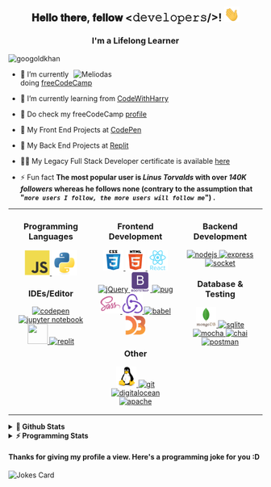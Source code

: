 <div align="center"><h2> 𝐇𝐞𝐥𝐥𝐨 𝐭𝐡𝐞𝐫𝐞, 𝐟𝐞𝐥𝐥𝐨𝐰 <𝚍𝚎𝚟𝚎𝚕𝚘𝚙𝚎𝚛𝚜/>! <img src="https://github.com/ABSphreak/ABSphreak/blob/master/gifs/Hi.gif" width="30px"></h2></div>

<h3 align="center">I'm a Lifelong Learner</h3>

<p align="left"> <img src="https://komarev.com/ghpvc/?username=googoldkhan&label=Profile%20views&color=0e75b6&style=flat" alt="googoldkhan" /> </p>

<img src="https://i.ibb.co/ByM3kxj/wow.gif" alt="Meliodas" align="right" width="375" height="auto" />

- 🎯 I’m currently doing [freeCodeCamp](https://www.freecodecamp.org/learn)

- 🌱 I’m currently learning from [CodeWithHarry](https://www.codewithharry.com/)

- 🔭 Do check my freeCodeCamp [profile](https://www.freecodecamp.org/sarfarazkhan)

- 👯 My Front End Projects at [CodePen](https://codepen.io/googoldkhan)

- 🤝 My Back End Projects at [Replit](https://replit.com/@GoogolDKhan)

- 👨‍💻 My Legacy Full Stack Developer certificate is available [here](https://www.freecodecamp.org/certification/sarfarazkhan/full-stack)

- ⚡ Fun fact **The most popular user is _Linus Torvalds_ with over **_140K followers_** whereas he follows none (contrary to the assumption that "_`more users I follow, the more users will follow me`_") .**

<table><tr><td valign="top" width="33%">
<h3 align="center">Programming Languages</h3>
<p align="center"><a href="https://developer.mozilla.org/en-US/docs/Web/JavaScript" > <img src="https://raw.githubusercontent.com/devicons/devicon/master/icons/javascript/javascript-original.svg" alt="javascript" width="50" height="50"/> </a> <a href="https://www.python.org" > <img src="https://raw.githubusercontent.com/devicons/devicon/master/icons/python/python-original.svg" alt="python" width="50" height="50"/> </a> </p>
  
<h3 align="center">IDEs/Editor</h3>
<p align="center"> <a href="https://codepen.io/" > <img src="https://www.vectorlogo.zone/logos/codepen/codepen-tile.svg" alt="codepen" width="40" height="40"/> </a> <a href="https://jupyter.org/" > <img src="https://upload.wikimedia.org/wikipedia/commons/thumb/3/38/Jupyter_logo.svg/1767px-Jupyter_logo.svg.png" alt="jupyter notebook" width="40" height="40"/> <a href="https://code.visualstudio.com/" > <img src="https://i.ibb.co/vBw3R3Q/Visual-Studio-Code.png" width="40" height="40"/> </a> <a href="https://replit.com/" > <img src="https://upload.wikimedia.org/wikipedia/commons/b/b2/Repl.it_logo.svg" alt="replit" width="40" height="40"/> </a> </p>
  
</td><td valign="top" width="33%">
<h3 align="center">Frontend Development</h3>
<p align="center"> <a href="https://www.w3schools.com/css/" > <img src="https://raw.githubusercontent.com/devicons/devicon/master/icons/css3/css3-original-wordmark.svg" alt="css3" width="40" height="40"/> </a> <a href="https://www.w3.org/html/" > <img src="https://raw.githubusercontent.com/devicons/devicon/master/icons/html5/html5-original-wordmark.svg" alt="html5" width="40" height="40"/> </a> <a href="https://reactjs.org/" > <img src="https://raw.githubusercontent.com/devicons/devicon/master/icons/react/react-original-wordmark.svg" alt="react" width="40" height="40"/> <a href="https://jquery.com/" > <img src="https://profilinator.rishav.dev/skills-assets/jquery.png" alt="jQuery" width="40" height="40"/> </a> <a href="https://getbootstrap.com" > <img src="https://raw.githubusercontent.com/devicons/devicon/master/icons/bootstrap/bootstrap-plain-wordmark.svg" alt="bootstrap" width="40" height="40"/> </a> <a href="https://pugjs.org" > <img src="https://cdn.worldvectorlogo.com/logos/pug.svg" alt="pug" width="40" height="40"/> </a> <a href="https://sass-lang.com" > <img src="https://raw.githubusercontent.com/devicons/devicon/master/icons/sass/sass-original.svg" alt="sass" width="40" height="40"/> </a> <a href="https://redux.js.org" > <img src="https://raw.githubusercontent.com/devicons/devicon/master/icons/redux/redux-original.svg" alt="redux" width="40" height="40"/> </a> <a href="https://babeljs.io/" > <img src="https://upload.wikimedia.org/wikipedia/commons/thumb/0/02/Babel_Logo.svg/1280px-Babel_Logo.svg.png" alt="babel" width="40" height="40"/> </a> <a href="https://d3js.org/" > <img src="https://raw.githubusercontent.com/devicons/devicon/master/icons/d3js/d3js-original.svg" alt="d3js" width="40" height="40"/> </a> </p>
  
<h3 align="center">Other</h3>
<p align="center"> <a href="https://www.linux.org/" target="_blank"> <img src="https://raw.githubusercontent.com/devicons/devicon/master/icons/linux/linux-original.svg" alt="linux" width="40" height="40"/> </a> <a href="https://git-scm.com/" > <img src="https://www.vectorlogo.zone/logos/git-scm/git-scm-icon.svg" alt="git" width="40" height="40"/> </a> <a href="https://www.digitalocean.com/" > <img src="https://www.vectorlogo.zone/logos/digitalocean/digitalocean-official.svg" alt="digitalocean" width="40" height="40"/> </a> <a href="https://www.apache.org/" > <img src="https://www.vectorlogo.zone/logos/apache/apache-icon.svg" alt="apache" width="40" height="40"/> </a> </p>

</td><td valign="top" width="33%">
<h3 align="center">Backend Development</h3>
<p align="center"> <a href="https://nodejs.org" > <img src="https://www.vectorlogo.zone/logos/nodejs/nodejs-icon.svg" alt="nodejs" width="40" height="40"/> </a> <a href="https://expressjs.com" > <img src="https://avatars.githubusercontent.com/u/5658226?s=200&v=4" alt="express" width="40" height="40"/> </a> <a href="https://socket.io/" > <img src="https://upload.wikimedia.org/wikipedia/commons/thumb/9/96/Socket-io.svg/330px-Socket-io.svg.png" alt="socket" width="40" height="40"/> </a> </p>

<h3 align="center">Database & Testing</h3>
<p align="center"> <a href="https://www.mongodb.com/" > <img src="https://raw.githubusercontent.com/devicons/devicon/master/icons/mongodb/mongodb-original-wordmark.svg" alt="mongodb" width="40" height="40"/> </a> <a href="https://www.sqlite.org/" > <img src="https://www.vectorlogo.zone/logos/sqlite/sqlite-icon.svg" alt="sqlite" width="40" height="40"/> </a> <a href="https://mochajs.org" > <img src="https://www.vectorlogo.zone/logos/mochajs/mochajs-icon.svg" alt="mocha" width="40" height="40"/> </a> <a href="https://www.chaijs.com/" > <img src="https://profilinator.rishav.dev/skills-assets/chai.png" alt="chai" width="40" height="40"/> </a> <a href="https://postman.com" > <img src="https://www.vectorlogo.zone/logos/getpostman/getpostman-icon.svg" alt="postman" width="40" height="40"/> </a> </p>
  
</td></tr></table>

<details>	
  <summary><b>🤖 Github Stats</b></summary>

### Activity stats

<div align="left"><img src="https://github-readme-stats.vercel.app/api?username=googoldkhan&show_icons=true&locale=en"/></div>

### Language stats

<div align="left"><img src="https://github-readme-stats.vercel.app/api/top-langs?username=googoldkhan&show_icons=true&locale=en&langs_count=10&layout=compact"/></div>

### Streak stats

<div align="left"><img src="https://github-readme-streak-stats.herokuapp.com/?user=googoldkhan&"/></div>
  
</details>

<details>	
  <summary><b>⚡ Programming Stats</b></summary>
  <br>
  
<!--START_SECTION:waka-->
**🐱 My Github Data** 

> 🏆 538 Contributions in the Year 2021
 > 
> 📦 10.6 kB Used in Github's Storage 
 > 
> 💼 Opted to Hire
 > 
> 📜 29 Public Repositories 
 > 
> 🔑 0 Private Repositories  
 > 
**I'm an Early 🐤** 

```text
🌞 Morning    105 commits    ██████░░░░░░░░░░░░░░░░░░░   27.34% 
🌆 Daytime    95 commits     ██████░░░░░░░░░░░░░░░░░░░   24.74% 
🌃 Evening    93 commits     ██████░░░░░░░░░░░░░░░░░░░   24.22% 
🌙 Night      91 commits     ██████░░░░░░░░░░░░░░░░░░░   23.7%

```
📅 **I'm Most Productive on Wednesday** 

```text
Monday       53 commits     ███░░░░░░░░░░░░░░░░░░░░░░   13.8% 
Tuesday      58 commits     ███░░░░░░░░░░░░░░░░░░░░░░   15.1% 
Wednesday    64 commits     ████░░░░░░░░░░░░░░░░░░░░░   16.67% 
Thursday     49 commits     ███░░░░░░░░░░░░░░░░░░░░░░   12.76% 
Friday       51 commits     ███░░░░░░░░░░░░░░░░░░░░░░   13.28% 
Saturday     50 commits     ███░░░░░░░░░░░░░░░░░░░░░░   13.02% 
Sunday       59 commits     ███░░░░░░░░░░░░░░░░░░░░░░   15.36%

```


📊 **This Week I Spent My Time On** 

```text
💬 Programming Languages: 
Python                   9 hrs               ██████████░░░░░░░░░░░░░░░   42.4% 
Markdown                 5 hrs 37 mins       ██████░░░░░░░░░░░░░░░░░░░   26.53% 
HTML                     2 hrs 33 mins       ███░░░░░░░░░░░░░░░░░░░░░░   12.02% 
CSS                      2 hrs 10 mins       ██░░░░░░░░░░░░░░░░░░░░░░░   10.22% 
JavaScript               1 hr 31 mins        █░░░░░░░░░░░░░░░░░░░░░░░░   7.15%

```

**I Mostly Code in Python** 

```text
Python                   12 repos            ██████████░░░░░░░░░░░░░░░   42.86% 
JavaScript               10 repos            █████████░░░░░░░░░░░░░░░░   35.71% 
HTML                     4 repos             ███░░░░░░░░░░░░░░░░░░░░░░   14.29% 
CSS                      2 repos             █░░░░░░░░░░░░░░░░░░░░░░░░   7.14%

```



 Last Updated on 06/09/2021
<!--END_SECTION:waka-->

</details>

<h4>Thanks for giving my profile a view. Here's a programming joke for you :D</h4>
<img src="https://readme-jokes.vercel.app/api" alt="Jokes Card" />
